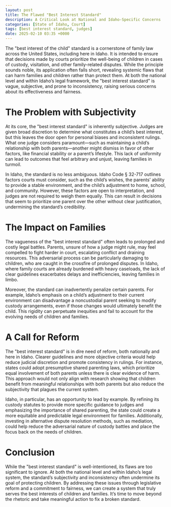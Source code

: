 ```yaml
---
layout: post
title: The Flawed "Best Interest Standard"
description: A Critical Look at National and Idaho-Specific Concerns
categories: [State of Idaho, Court]
tags: [best interest standard, judges]
date: 2025-02-10 03:35 +0000
---
```

The "best interest of the child" standard is a cornerstone of family law across the United States, including here in Idaho. It is intended to ensure that decisions made by courts prioritize the well-being of children in cases of custody, visitation, and other family-related disputes. While the principle sounds noble, its application often falls short, revealing systemic flaws that can harm families and children rather than protect them. At both the national level and within Idaho’s legal framework, the "best interest standard" is vague, subjective, and prone to inconsistency, raising serious concerns about its effectiveness and fairness.

# The Problem with Subjectivity

At its core, the "best interest standard" is inherently subjective. Judges are given broad discretion to determine what constitutes a child’s best interest, but this leaves the door open for personal biases and inconsistent rulings. What one judge considers paramount—such as maintaining a child’s relationship with both parents—another might dismiss in favor of other factors, like financial stability or a parent’s lifestyle. This lack of uniformity can lead to outcomes that feel arbitrary and unjust, leaving families in turmoil.

In Idaho, the standard is no less ambiguous. Idaho Code § 32-717 outlines factors courts must consider, such as the child’s wishes, the parents’ ability to provide a stable environment, and the child’s adjustment to home, school, and community. However, these factors are open to interpretation, and judges are not required to weigh them equally. This can result in decisions that seem to prioritize one parent over the other without clear justification, undermining the standard’s credibility.

# The Impact on Families

The vagueness of the "best interest standard" often leads to prolonged and costly legal battles. Parents, unsure of how a judge might rule, may feel compelled to fight harder in court, escalating conflict and draining resources. This adversarial process can be particularly damaging to children, who are caught in the crossfire of prolonged disputes. In Idaho, where family courts are already burdened with heavy caseloads, the lack of clear guidelines exacerbates delays and inefficiencies, leaving families in limbo.

Moreover, the standard can inadvertently penalize certain parents. For example, Idaho’s emphasis on a child’s adjustment to their current environment can disadvantage a noncustodial parent seeking to modify custody arrangements, even if those changes would ultimately benefit the child. This rigidity can perpetuate inequities and fail to account for the evolving needs of children and families.

# A Call for Reform

The "best interest standard" is in dire need of reform, both nationally and here in Idaho. Clearer guidelines and more objective criteria would help reduce judicial discretion and promote consistency in rulings. For instance, states could adopt presumptive shared parenting laws, which prioritize equal involvement of both parents unless there is clear evidence of harm. This approach would not only align with research showing that children benefit from meaningful relationships with both parents but also reduce the subjectivity that plagues the current system.

Idaho, in particular, has an opportunity to lead by example. By refining its custody statutes to provide more specific guidance to judges and emphasizing the importance of shared parenting, the state could create a more equitable and predictable legal environment for families. Additionally, investing in alternative dispute resolution methods, such as mediation, could help reduce the adversarial nature of custody battles and place the focus back on the needs of children.

# Conclusion

While the "best interest standard" is well-intentioned, its flaws are too significant to ignore. At both the national level and within Idaho’s legal system, the standard’s subjectivity and inconsistency often undermine its goal of protecting children. By addressing these issues through legislative reform and a commitment to fairness, we can create a system that truly serves the best interests of children and families. It’s time to move beyond the rhetoric and take meaningful action to fix a broken standard.
